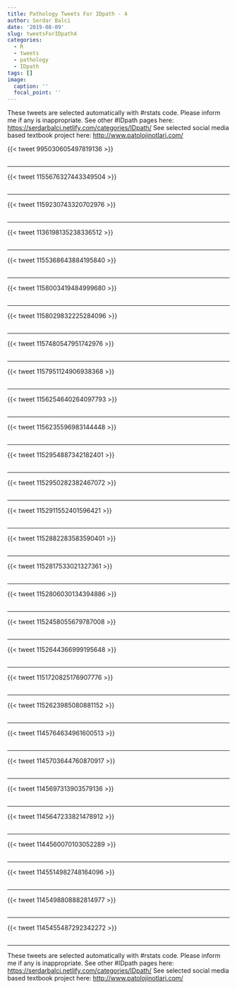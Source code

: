 ```yaml
---
title: Pathology Tweets For IDpath - 4
author: Serdar Balci
date: '2019-08-09'
slug: tweetsForIDpath4
categories:
  - R
  - tweets
  - pathology
  - IDpath
tags: []
image:
  caption: ''
  focal_point: ''
---
```



These tweets are selected automatically with #rstats code. Please inform me if any is inappropriate.
See other #IDpath pages here: https://serdarbalci.netlify.com/categories/IDpath/ 
See selected social media based textbook project here: http://www.patolojinotlari.com/

{{< tweet 995030605497819136 >}}
<br>
<br>
<hr>
{{< tweet 1155676327443349504 >}}
<br>
<br>
<hr>
{{< tweet 1159230743320702976 >}}
<br>
<br>
<hr>
{{< tweet 1136198135238336512 >}}
<br>
<br>
<hr>
{{< tweet 1155368643884195840 >}}
<br>
<br>
<hr>
{{< tweet 1158003419484999680 >}}
<br>
<br>
<hr>
{{< tweet 1158029832225284096 >}}
<br>
<br>
<hr>
{{< tweet 1157480547951742976 >}}
<br>
<br>
<hr>
{{< tweet 1157951124906938368 >}}
<br>
<br>
<hr>
{{< tweet 1156254640264097793 >}}
<br>
<br>
<hr>
{{< tweet 1156235596983144448 >}}
<br>
<br>
<hr>
{{< tweet 1152954887342182401 >}}
<br>
<br>
<hr>
{{< tweet 1152950282382467072 >}}
<br>
<br>
<hr>
{{< tweet 1152911552401596421 >}}
<br>
<br>
<hr>
{{< tweet 1152882283583590401 >}}
<br>
<br>
<hr>
{{< tweet 1152817533021327361 >}}
<br>
<br>
<hr>
{{< tweet 1152806030134394886 >}}
<br>
<br>
<hr>
{{< tweet 1152458055679787008 >}}
<br>
<br>
<hr>
{{< tweet 1152644366999195648 >}}
<br>
<br>
<hr>
{{< tweet 1151720825176907776 >}}
<br>
<br>
<hr>
{{< tweet 1152623985080881152 >}}
<br>
<br>
<hr>
{{< tweet 1145764634961600513 >}}
<br>
<br>
<hr>
{{< tweet 1145703644760870917 >}}
<br>
<br>
<hr>
{{< tweet 1145697313903579136 >}}
<br>
<br>
<hr>
{{< tweet 1145647233821478912 >}}
<br>
<br>
<hr>
{{< tweet 1144560070103052289 >}}
<br>
<br>
<hr>
{{< tweet 1145514982748164096 >}}
<br>
<br>
<hr>
{{< tweet 1145498808882814977 >}}
<br>
<br>
<hr>
{{< tweet 1145455487292342272 >}}
<br>
<br>
<hr>


These tweets are selected automatically with #rstats code. Please inform me if any is inappropriate.
See other #IDpath pages here: https://serdarbalci.netlify.com/categories/IDpath/ 
See selected social media based textbook project here: http://www.patolojinotlari.com/
